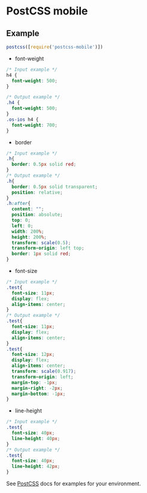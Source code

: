 # PostCSS mobile 

## Example

```js
postcss([require('postcss-mobile')])
```
- font-weight
```css
/* Input example */
h4 {
  font-weight: 500;
}
```

```css
/* Output example */
.h4 {
  font-weight: 500;
}
.os-ios h4 {
  font-weight: 700;
}
```

- border
```css
/* Input example */
.h{
  border: 0.5px solid red;
}
/* Output example */
.h{
  border: 0.5px solid transparent;
  position: relative;
}
.h:after{
  content: "";
  position: absolute;
  top: 0;
  left: 0;
  width: 200%;
  height: 200%;
  transform: scale(0.5);
  transform-origin: left top;
  border: 1px solid red;
}
```
- font-size
```css
/* Input example */
.test{
  font-size: 11px;
  display: flex;
  align-items: center;
}
/* Output example */
.test{
  font-size: 11px;
  display: flex;
  align-items: center;
}
.test{
  font-size: 12px;
  display: flex;
  align-items: center;
  transform: scale(0.917);
  transform-origin: left;
  margin-top: -1px;
  margin-right: -2px;
  margin-bottom: -1px;
}
```
- line-height
```css
/* Input example */
.test{
  font-size: 40px;
  line-height: 40px;
}
/* Output example */
.test{
  font-size: 40px;
  line-height: 42px;
}
```
See [PostCSS](https://github.com/postcss/postcss) docs for examples for your environment.
